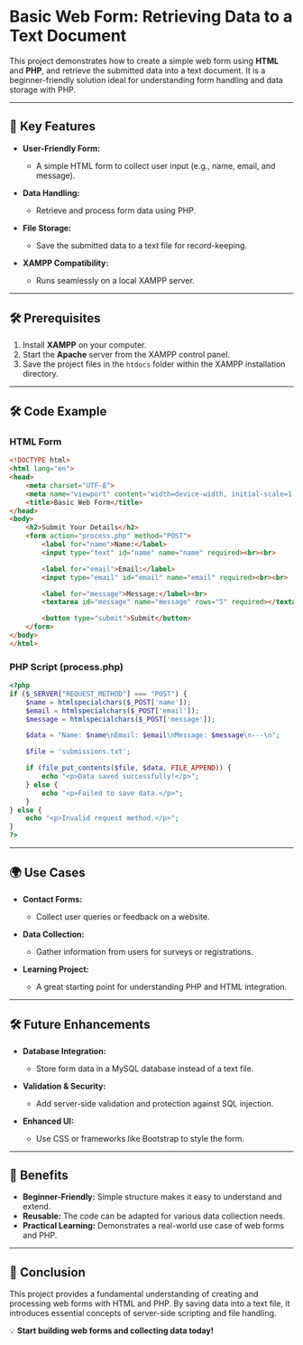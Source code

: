 # Basic Web Form: Retrieving Data to a Text Document

This project demonstrates how to create a simple web form using **HTML** and **PHP**, and retrieve the submitted data into a text document. It is a beginner-friendly solution ideal for understanding form handling and data storage with PHP.

---

## 🚀 Key Features

- **User-Friendly Form:**
  - A simple HTML form to collect user input (e.g., name, email, and message).

- **Data Handling:**
  - Retrieve and process form data using PHP.

- **File Storage:**
  - Save the submitted data to a text file for record-keeping.

- **XAMPP Compatibility:**
  - Runs seamlessly on a local XAMPP server.

---

## 🛠 Prerequisites

1. Install **XAMPP** on your computer.
2. Start the **Apache** server from the XAMPP control panel.
3. Save the project files in the `htdocs` folder within the XAMPP installation directory.

---

## 🛠 Code Example

### HTML Form
```html
<!DOCTYPE html>
<html lang="en">
<head>
    <meta charset="UTF-8">
    <meta name="viewport" content="width=device-width, initial-scale=1.0">
    <title>Basic Web Form</title>
</head>
<body>
    <h2>Submit Your Details</h2>
    <form action="process.php" method="POST">
        <label for="name">Name:</label>
        <input type="text" id="name" name="name" required><br><br>

        <label for="email">Email:</label>
        <input type="email" id="email" name="email" required><br><br>

        <label for="message">Message:</label><br>
        <textarea id="message" name="message" rows="5" required></textarea><br><br>

        <button type="submit">Submit</button>
    </form>
</body>
</html>
```

### PHP Script (process.php)
```php
<?php
if ($_SERVER["REQUEST_METHOD"] === "POST") {
    $name = htmlspecialchars($_POST['name']);
    $email = htmlspecialchars($_POST['email']);
    $message = htmlspecialchars($_POST['message']);

    $data = "Name: $name\nEmail: $email\nMessage: $message\n---\n";

    $file = 'submissions.txt';

    if (file_put_contents($file, $data, FILE_APPEND)) {
        echo "<p>Data saved successfully!</p>";
    } else {
        echo "<p>Failed to save data.</p>";
    }
} else {
    echo "<p>Invalid request method.</p>";
}
?>
```

---

## 🌍 Use Cases

- **Contact Forms:**
  - Collect user queries or feedback on a website.

- **Data Collection:**
  - Gather information from users for surveys or registrations.

- **Learning Project:**
  - A great starting point for understanding PHP and HTML integration.

---

## 🛠 Future Enhancements

- **Database Integration:**
  - Store form data in a MySQL database instead of a text file.

- **Validation & Security:**
  - Add server-side validation and protection against SQL injection.

- **Enhanced UI:**
  - Use CSS or frameworks like Bootstrap to style the form.

---

## 🎯 Benefits

- **Beginner-Friendly:** Simple structure makes it easy to understand and extend.
- **Reusable:** The code can be adapted for various data collection needs.
- **Practical Learning:** Demonstrates a real-world use case of web forms and PHP.

---

## 🌟 Conclusion

This project provides a fundamental understanding of creating and processing web forms with HTML and PHP. By saving data into a text file, it introduces essential concepts of server-side scripting and file handling.

💡 **Start building web forms and collecting data today!**

